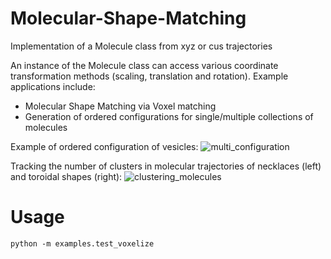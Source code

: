 # Molecular-Shape-Matching
Implementation of a Molecule class from xyz or cus trajectories

An instance of the Molecule class can access various coordinate transformation methods (scaling, translation and rotation). Example applications include:
- Molecular Shape Matching via Voxel matching
- Generation of ordered configurations for single/multiple collections of molecules

Example of ordered configuration of vesicles:
![multi_configuration](https://user-images.githubusercontent.com/50631178/134600197-670d7fff-a60c-44b1-9ff2-f86e613e38bb.png)

Tracking the number of clusters in molecular trajectories of necklaces (left) and toroidal shapes (right):
![clustering_molecules](https://user-images.githubusercontent.com/50631178/134700391-b1796f44-69b1-4003-b25e-0cc624377198.png)


# Usage
`python -m examples.test_voxelize`

